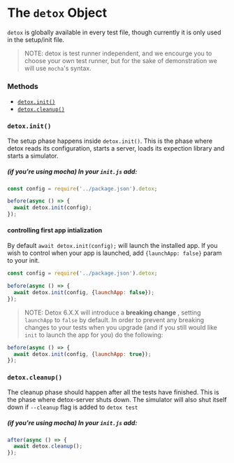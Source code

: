 # The `detox` Object

`detox` is globally available in every test file, though currently it is only used in the setup/init file.

>NOTE: detox is test runner independent, and we encourge you to choose your own test runner, but for the sake of demonstration we will use `mocha`'s syntax.

### Methods

- [`detox.init()`](#detox.init)
- [`detox.cleanup()`](#detox.cleanup)

### `detox.init()`
The setup phase happens inside `detox.init()`. This is the phase where detox reads its configuration, starts a server, loads its expection library and starts a simulator.

##### (if you're using mocha) In your `init.js` add:

```js
const config = require('../package.json').detox;

before(async () => {
  await detox.init(config);
});
```

#### controlling first app intialization
By default `await detox.init(config);` will launch the installed app. If you wish to control when your app is launched, add `{launchApp: false}` param to your init.

```js
const config = require('../package.json').detox;

before(async () => {
  await detox.init(config, {launchApp: false});
});
```

>NOTE: Detox 6.X.X will introduce a **breaking change** , setting `launchApp` to `false` by default. In order to prevent any breaking changes to your tests when you upgrade (and if you still would like `init` to launch the app for you) do the following:

```js
before(async () => {
  await detox.init(config, {launchApp: true});
});
```

### `detox.cleanup()`
The cleanup phase should happen after all the tests have finished. This is the phase where detox-server shuts down. The simulator will also shut itself down if `--cleanup` flag is added to `detox test`

##### (if you're using mocha) In your `init.js` add:

```js
after(async () => {
  await detox.cleanup();
});
```